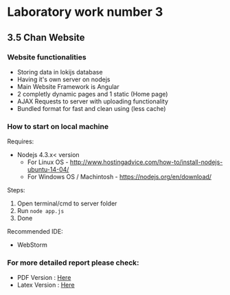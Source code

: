 # Laboratory work number 3

## 3.5 Chan Website

### Website functionalities
* Storing data in lokijs database
* Having it's own server on nodejs
* Main Website Framework is Angular
* 2 completly dynamic pages and 1 static (Home page)
* AJAX Requests to server with uploading functionality
* Bundled format for fast and clean using (less cache)

### How to start on local machine

Requires:
* Nodejs 4.3.x< version 
	* For Linux OS - http://www.hostingadvice.com/how-to/install-nodejs-ubuntu-14-04/
	* For Windows OS / Machintosh - https://nodejs.org/en/download/

Steps: 

1. Open terminal/cmd to server folder
2. Run `node app.js`
3. Done

Recommended IDE:
* WebStorm


### For more detailed report please check: 

* PDF Version : [Here](https://github.com/AScripnic/MIDPS-laboratories/blob/master/Lab%233/Documentation/Lab_template.pdf)
* Latex Version : [Here](https://github.com/AScripnic/MIDPS-laboratories/blob/master/Lab%233/Documentation/Lab_template.tex)